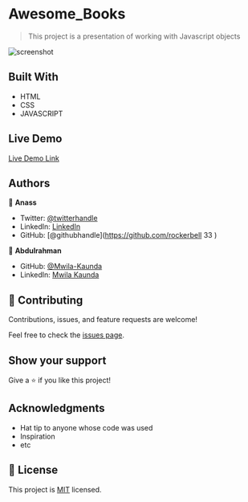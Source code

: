 # Awesome_Books

> This project is a presentation of working with Javascript objects 

![screenshot]()



## Built With

- HTML
- CSS
- JAVASCRIPT

## Live Demo

[Live Demo Link](https://livedemo.com)

## Authors

👤 **Anass**

- Twitter: [@twitterhandle](https://twitter.com/rockerbell)
- LinkedIn: [LinkedIn](https://www.linkedin.com/in/anass-tantane/)
- GitHub: [@githubhandle](https://github.com/rockerbell
33
)

👤 **Abdulrahman**

- GitHub: [@Mwila-Kaunda](https://github.com/Abdona)
- LinkedIn: [Mwila Kaunda](https://www.linkedin.com/in/abdulrahman-nasser-2b7173131/)

## 🤝 Contributing

Contributions, issues, and feature requests are welcome!

Feel free to check the [issues page](issues/).

## Show your support

Give a ⭐️ if you like this project!

## Acknowledgments

- Hat tip to anyone whose code was used
- Inspiration
- etc

## 📝 License

This project is [MIT](lic.url) licensed.
